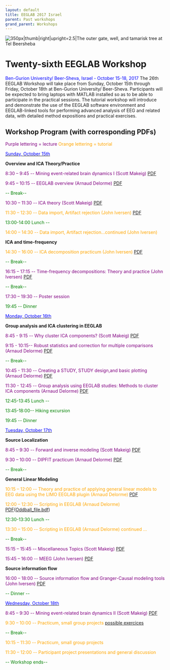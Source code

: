 ```yaml
---
layout: default
title: EEGLAB 2017 Israel
parent: Past workshops
grand_parent: Workshops
---
```


![350px\|thumb\|right\|upright=2.5\|The outer gate, well, and tamarisk
tree at Tel Beersheba](/assets/images/Xxx.png)

Twenty-sixth EEGLAB Workshop
============================

<span style="color: blue">Ben-Gurion University/ Beer-Sheva, Israel - October
15-18, 2017</span>
The 26th EEGLAB Workshop will take place from Sunday, October 15th
through Friday, October 18th at Ben-Gurion University/ Beer-Sheva.
Participants will be expected to bring laptops with MATLAB installed so
as to be able to participate in the practical sessions. The tutorial
workshop will introduce and demonstrate the use of the EEGLAB software
environment and EEGLAB-linked tools for performing advanced analysis of
EEG and related data, with detailed method expositions and practical
exercises.


Workshop Program (with corresponding PDFs)
------------------------------------------

<span style="color: purple">Purple lettering = lecture</span>
<span style="color: orange">Orange lettering = tutorial</span>

<u><span style="color: blue">Sunday, October 15th</span></u>


**Overview and ICA Theory/Practice**

<span style="color: purple">8:30 – 9:45 -- Mining event-related brain dynamics I (Scott Makeig)</span> [PDF](https://sccn.ucsd.edu/githubwiki/files/makeig_eeglab_israel_i.pdf)

<span style="color: purple">9:45 – 10:15 -- EEGLAB overview (Arnaud Delorme)</span> [PDF](https://sccn.ucsd.edu/githubwiki/files/eeglab2017_ad_eeglab_overview_israel.pdf)

<span style="color: green">-- Break--</span>

<span style="color: purple">10:30 – 11:30 -- ICA theory (Scott Makeig)</span> [PDF](https://sccn.ucsd.edu/githubwiki/files/eeglab_israel_ica.pdf)

<span style="color: orange">11:30 – 12:30 -- Data import, Artifact rejection (John Iversen)</span> [PDF](https://sccn.ucsd.edu/githubwiki/files/eeglab2017_jri_preprocessing.pdf)
<!-- -->


<span style="color: green">13:00-14:00 Lunch --</span>

<!-- -->



<span style="color: orange">14:00 – 14:30 -- Data import, Artifact rejection...continued (John Iversen)</span>

<!-- -->


**ICA and time-frequency**


<span style="color: orange">14:30 – 16:00 -- ICA decomposition practicum (John Iversen)</span> [PDF](https://sccn.ucsd.edu/githubwiki/files/eeglab2017_jri_ica_practicum.pdf)

<span style="color: green">-- Break--</span>

<span style="color: purple">16:15 – 17:15 -- Time-frequency decompositions: Theory and practice (John Iversen)</span> [PDF](https://sccn.ucsd.edu/githubwiki/files/eeglab2017_jri_time_frequency.pdf)

<span style="color: green">-- Break--</span>

<span style="color: purple">17:30 – 19:30 -- Poster session</span>

<!-- -->


<span style="color: green">19:45 -- Dinner</span>

<u><span style="color: blue">Monday, October 16th</span></u>


**Group analysis and ICA clustering in EEGLAB**


<span style="color: purple">8:45 - 9:15 -- Why cluster ICA components? (Scott Makeig)</span> [PDF](https://sccn.ucsd.edu/githubwiki/files/makeig_eeglab_israel17_clustering.pdf)

<span style="color: purple">9:15 - 10:15-- Robust statistics and correction for multiple comparisons (Arnaud Delorme)</span> [PDF](https://sccn.ucsd.edu/githubwiki/files/eeglab2017_statistics_israel2.pdf)

<span style="color: green">-- Break--</span>

<span style="color: purple">10:45 - 11:30 -- Creating a STUDY, STUDY design,and basic plotting (Arnaud Delorme)</span> [PDF](https://sccn.ucsd.edu/githubwiki/files/eeglab2017_ad_study_design_israel2.pdf)
<!-- -->



<span style="color: purple">11:30 - 12:45 -- Group analysis using EEGLAB studies: Methods to cluster ICA components (Arnaud Delorme)</span> [PDF](https://sccn.ucsd.edu/githubwiki/files/eeglab2017_ad_study_clustering_israel2.pdf)
<!-- -->


<span style="color: green">12:45-13:45 Lunch --</span>

<!-- -->


<span style="color: green">13:45-18:00-- Hiking excursion</span>

<!-- -->


<span style="color: green">19:45 -- Dinner</span>

<u><span style="color: blue">Tuesday, October 17th</span></u>


**Source Localization**

<span style="color: purple">8:45 – 9:30 -- Forward and inverse modeling (Scott Makeig)</span> [PDF](https://sccn.ucsd.edu/githubwiki/files/eeglab_israel17_forwardinversemods.pdf)

<span style="color: purple">9:30 – 10:00 -- DIPFIT practicum (Arnaud Delorme)</span> [PDF](https://sccn.ucsd.edu/githubwiki/files/dipfit_practicum_israel.pdf)
<!-- -->



<span style="color: green">-- Break--</span>

<!-- -->


**General Linear Modeling**


<span style="color: orange">10:15 – 12:00 -- Theory and practice of applying general linear models to EEG data using the LIMO EEGLAB plugin (Arnaud Delorme)</span> [PDF](https://sccn.ucsd.edu/githubwiki/files/limo_israel_2017.pdf)

<span style="color: orange">12:00 – 12:30 -- Scripting in EEGLAB (Arnaud Delorme)</span> [PDF](https://sccn.ucsd.edu/githubwiki/files/israel_scripting.pdf)([Oddball_file.bdf](https://sccn.ucsd.edu/githubwiki/files/oddball_file.zip))
<!-- -->


<span style="color: green">12:30-13:30 Lunch --</span>

<!-- -->



<span style="color: orange">13:30 – 15:00 -- Scripting in EEGLAB (Arnaud Delorme) continued ...</span>

<!-- -->



<span style="color: green">-- Break--</span>

<!-- -->



<span style="color: purple">15:15 – 15:45 -- Miscellaneous Topics (Scott Makeig)</span> [PDF](https://sccn.ucsd.edu/githubwiki/files/eeglab_israel_misc.pdf)

<span style="color: purple">15:45 – 16:00 -- MEEG (John Iversen)</span> [PDF](https://sccn.ucsd.edu/githubwiki/files/eeglab_jri_meeg.pdf)
<!-- -->


**Source information flow**


<span style="color: purple">16:00 – 18:00 -- Source information flow and Granger-Causal modeling tools (John Iversen)</span> [PDF](https://sccn.ucsd.edu/githubwiki/files/eeglab2017_israel_jri_connectivity2.pdf)
<!-- -->



<span style="color: green">-- Dinner --</span>

<u><span style="color: blue">Wednesday, October 18th</span></u>



<span style="color: purple">8:45 – 9:30 -- Mining event-related brain dynamics II (Scott Makeig)</span> [PDF](https://sccn.ucsd.edu/githubwiki/files/eeglab2013_sm_israel.pdf)

<span style="color: orange">9:30 – 10:00 -- Practicum, small group projects [possible exercices](https://sccn.ucsd.edu/githubwiki/files/eeglab_problems.pdf)</span>
<!-- -->



<span style="color: green">-- Break--</span>

<!-- -->



<span style="color: orange">10:15 – 11:30 -- Practicum, small group projects</span>

<span style="color: orange">11:30 – 12:00 -- Participant project presentations and general discussion</span>

<!-- -->



<span style="color: green">-- Workshop ends--</span>
